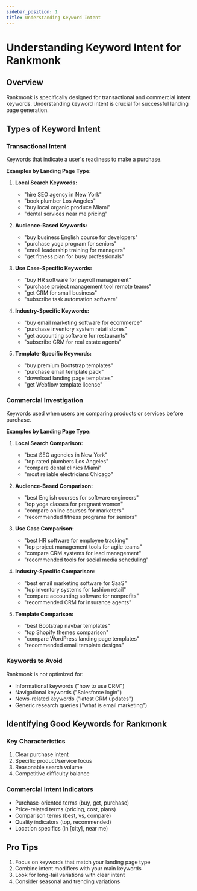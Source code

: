 ```yaml
---
sidebar_position: 1
title: Understanding Keyword Intent
---
```


# Understanding Keyword Intent for Rankmonk

## Overview
Rankmonk is specifically designed for transactional and commercial intent keywords. Understanding keyword intent is crucial for successful landing page generation.

## Types of Keyword Intent

### Transactional Intent
Keywords that indicate a user's readiness to make a purchase.

**Examples by Landing Page Type:**

1. **Local Search Keywords:**
   - "hire SEO agency in New York"
   - "book plumber Los Angeles"
   - "buy local organic produce Miami"
   - "dental services near me pricing"

2. **Audience-Based Keywords:**
   - "buy business English course for developers"
   - "purchase yoga program for seniors"
   - "enroll leadership training for managers"
   - "get fitness plan for busy professionals"

3. **Use Case-Specific Keywords:**
   - "buy HR software for payroll management"
   - "purchase project management tool remote teams"
   - "get CRM for small business"
   - "subscribe task automation software"

4. **Industry-Specific Keywords:**
   - "buy email marketing software for ecommerce"
   - "purchase inventory system retail stores"
   - "get accounting software for restaurants"
   - "subscribe CRM for real estate agents"

5. **Template-Specific Keywords:**
   - "buy premium Bootstrap templates"
   - "purchase email template pack"
   - "download landing page templates"
   - "get Webflow template license"

### Commercial Investigation
Keywords used when users are comparing products or services before purchase.

**Examples by Landing Page Type:**

1. **Local Search Comparison:**
   - "best SEO agencies in New York"
   - "top rated plumbers Los Angeles"
   - "compare dental clinics Miami"
   - "most reliable electricians Chicago"

2. **Audience-Based Comparison:**
   - "best English courses for software engineers"
   - "top yoga classes for pregnant women"
   - "compare online courses for marketers"
   - "recommended fitness programs for seniors"

3. **Use Case Comparison:**
   - "best HR software for employee tracking"
   - "top project management tools for agile teams"
   - "compare CRM systems for lead management"
   - "recommended tools for social media scheduling"

4. **Industry-Specific Comparison:**
   - "best email marketing software for SaaS"
   - "top inventory systems for fashion retail"
   - "compare accounting software for nonprofits"
   - "recommended CRM for insurance agents"

5. **Template Comparison:**
   - "best Bootstrap navbar templates"
   - "top Shopify themes comparison"
   - "compare WordPress landing page templates"
   - "recommended email template designs"

### Keywords to Avoid
Rankmonk is not optimized for:
- Informational keywords ("how to use CRM")
- Navigational keywords ("Salesforce login")
- News-related keywords ("latest CRM updates")
- Generic research queries ("what is email marketing")

## Identifying Good Keywords for Rankmonk

### Key Characteristics
1. Clear purchase intent
2. Specific product/service focus
3. Reasonable search volume
4. Competitive difficulty balance

### Commercial Intent Indicators
- Purchase-oriented terms (buy, get, purchase)
- Price-related terms (pricing, cost, plans)
- Comparison terms (best, vs, compare)
- Quality indicators (top, recommended)
- Location specifics (in [city], near me)

## Pro Tips
1. Focus on keywords that match your landing page type
2. Combine intent modifiers with your main keywords
3. Look for long-tail variations with clear intent
4. Consider seasonal and trending variations 